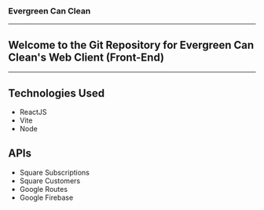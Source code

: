 ### Evergreen Can Clean
---
## Welcome to the Git Repository for Evergreen Can Clean's Web Client (Front-End)
---
## Technologies Used
* ReactJS
* Vite
* Node

## APIs
* Square Subscriptions
* Square Customers
* Google Routes
* Google Firebase